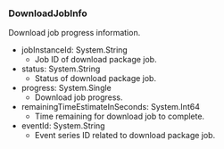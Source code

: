 ### DownloadJobInfo
Download job progress information.

- jobInstanceId: System.String
  - Job ID of download package job.
- status: System.String
  - Status of download package job.
- progress: System.Single
  - Download job progress.
- remainingTimeEstimateInSeconds: System.Int64
  - Time remaining for download job to complete.
- eventId: System.String
  - Event series ID related to download package job.
